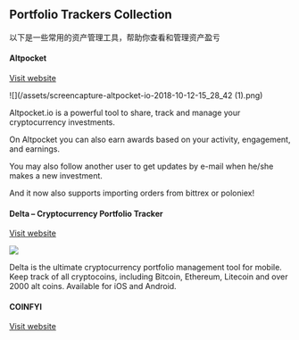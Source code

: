 ## Portfolio Trackers Collection


以下是一些常用的资产管理工具，帮助你查看和管理资产盈亏


#### Altpocket

[Visit website](https://altpocket.io/)

![](/assets/screencapture-altpocket-io-2018-10-12-15_28_42 (1).png)

Altpocket.io is a powerful tool to share, track and manage your cryptocurrency investments.

On Altpocket you can also earn awards based on your activity, engagement, and earnings.

You may also follow another user to get updates by e-mail when he/she makes a new investment.

And it now also supports importing orders from bittrex or poloniex!


#### Delta – Cryptocurrency Portfolio Tracker

[Visit website](https://getdelta.io/)

![](https://cryptominded.com/wp-content/uploads/2017/10/Cryptominded_Delta.png)

Delta is the ultimate cryptocurrency portfolio management tool for mobile. Keep track of all cryptocoins, including Bitcoin, Ethereum, Litecoin and over 2000 alt coins. Available for iOS and Android.


#### COINFYI

[Visit website](http://coin.fyi/)

![]()